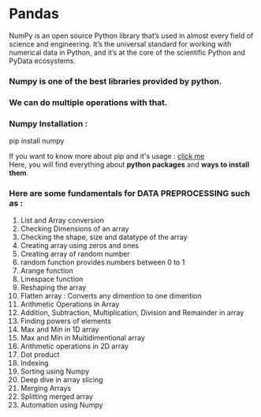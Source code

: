 # Pandas

NumPy is an open source Python library that’s used in almost every field of science and engineering. It’s the universal standard for working with numerical data in Python, and it’s at the core of the scientific Python and PyData ecosystems.

### Numpy is one of the best libraries provided by python. 
### We can do multiple operations with that.

### Numpy Installation :

pip install numpy

If you want to know more about pip and it's usage : [click me](https://pypi.org) <br>
Here, you will find everything about **python packages** and **ways to install them**.

### Here are some fundamentals for DATA PREPROCESSING such as :

1. List and Array conversion
2. Checking Dimensions of an array
3. Checking the shape, size and datatype of the array
4. Creating array using zeros and ones
5. Creating array of random number
6. random function provides numbers between 0 to 1
7. Arange function
8. Linespace function
9. Reshaping the array
10. Flatten array : Converts any dimention to one dimention
11. Arithmetic Operations in Array
12. Addition, Subtraction, Multiplication, Division and Remainder in array
13. Finding powers of elements
14. Max and Min in 1D array
15. Max and Min in Multidimentional array
16. Arithmetic operations in 2D array
17. Dot product
18. Indexing
19. Sorting using Numpy
20. Deep dive in array slicing
21. Merging Arrays
22. Splitting merged array
23. Automation using Numpy
